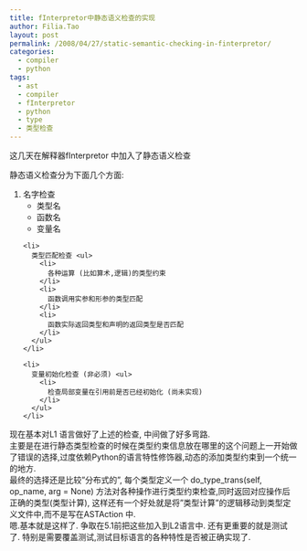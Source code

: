 ```yaml
---
title: fInterpretor中静态语义检查的实现
author: Filia.Tao
layout: post
permalink: /2008/04/27/static-semantic-checking-in-finterpretor/
categories:
  - compiler
  - python
tags:
  - ast
  - compiler
  - fInterpretor
  - python
  - type
  - 类型检查
---
```

这几天在解释器fInterpretor 中加入了静态语义检查

<div id="wikicontent">
  <p>
    静态语义检查分为下面几个方面:
  </p>
  
  <ol>
    <li>
      名字检查 <ul>
        <li>
          类型名
        </li>
        <li>
          函数名
        </li>
        <li>
          变量名
        </li>
      </ul>
    </li>
    
    <li>
      类型匹配检查 <ul>
        <li>
          各种运算 (比如算术,逻辑)的类型约束
        </li>
        <li>
          函数调用实参和形参的类型匹配
        </li>
        <li>
          函数实际返回类型和声明的返回类型是否匹配
        </li>
      </ul>
    </li>
    
    <li>
      变量初始化检查 (非必须) <ul>
        <li>
          检查局部变量在引用前是否已经初始化 (尚未实现)
        </li>
      </ul>
    </li>
  </ol>
</div>

<div id="wikicontent">
  现在基本对L1 语言做好了上述的检查, 中间做了好多弯路.
</div>

<div>
  主要是在进行静态类型检查的时候在类型约束信息放在哪里的这个问题上一开始做了错误的选择,过度依赖Python的语言特性修饰器,动态的添加类型约束到一个统一的地方.
</div>

<div>
  最终的选择还是比较”分布式的”, 每个类型定义一个 do_type_trans(self, op_name, arg = None) 方法对各种操作进行类型约束检查,同时返回对应操作后正确的类型(类型计算), 这样还有一个好处就是将”类型计算”的逻辑移动到类型定义文件中,而不是写在ASTAction 中.
</div>

<div>
</div>

<div>
  嗯.基本就是这样了. 争取在5.1前把这些加入到L2语言中. 还有更重要的就是测试了. 特别是需要覆盖测试,测试目标语言的各种特性是否被正确实现了.
</div>

<div>
</div>

<div>
</div>